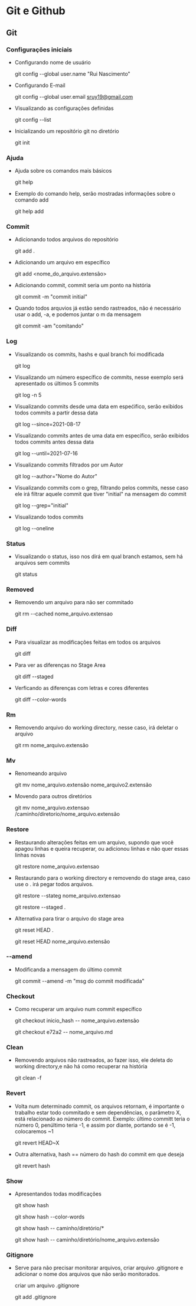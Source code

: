# Git e Github

## Git
### Configurações iniciais 
- Configurando nome de usuário
 
     git config --global user.name "Rui Nascimento"
- Configurando E-mail

    git config --global user.email sruy19@gmail.com
- Visualizando as configurações definidas

    git config --list
- Inicializando um repositório git no diretório

    git init
### Ajuda
- Ajuda sobre os comandos mais básicos

    git help
- Exemplo do comando help, serão mostradas informações sobre o comando add

    git help add
   
### Commit
- Adicionando todos arquivos do repositório

    git add .
- Adicionando um arquivo em específico

    git add <nome_do_arquivo.extensão>
- Adicionando commit, commit seria um ponto na história

    git commit -m "commit initial"
- Quando todos arquvios já estão sendo rastreados, não é necessário usar o add, -a, e podemos juntar o m da mensagem

    git commit -am "comitando"
### Log
- Visualizando os commits, hashs e qual branch foi modificada

    git log
- Visualizando um número específico de commits, nesse exemplo será apresentado os últimos 5 commits

    git log -n 5
- Visualizando commits desde uma data em espećifico, serão exibidos todos commits a partir dessa data

    git log --since=2021-08-17
- Visualizando commits antes de uma data em específico, serão exibidos todos commits antes dessa data

    git log --until=2021-07-16
- Visualizando commits filtrados por um Autor

    git log --author="Nome do Autor"
- Visualizando commits com o grep, filtrando pelos commits, nesse caso ele irá filtrar aquele commit que tiver "initial" na mensagem do commit

    git log --grep="initial"
    
- Visualizando todos commits

    git log --oneline
### Status
- Visualizando o status, isso nos dirá em qual branch estamos, sem há arquivos sem commits

    git status
### Removed 
- Removendo um arquivo para não ser commitado

    git rm --cached nome_arquivo.extensao
### Diff
- Para visualizar as modificações feitas em todos os arquivos

    git diff
- Para ver as diferenças no Stage Area

    git diff --staged
- Verficando as diferenças com letras e cores diferentes

    git diff --color-words
### Rm
- Removendo arquivo do working directory, nesse caso, irá deletar o arquivo

    git rm nome_arquivo.extensão
### Mv
- Renomeando arquivo
    
    git mv nome_arquivo.extensão nome_arquivo2.extensão
- Movendo para outros diretórios

    git mv nome_arquivo.extensao /caminho/diretorio/nome_arquivo.extensão
### Restore
- Restaurando alterações feitas em um arquivo, supondo que você apagou linhas e queira recuperar, ou adicionou linhas e não quer essas linhas novas

    git restore nome_arquivo.extensao
- Restaurando para o working directory e removendo do stage area, caso use o . irá pegar todos arquivos.

    git restore --stateg nome_arquivo.extensao
    
    git restore --staged .
- Alternativa para tirar o arquivo do stage area

    git reset HEAD .
    
    git reset HEAD nome_arquivo.extensão
### --amend
- Modificanda a mensagem do último commit

    git commit --amend -m "msg do commit modificada"
### Checkout
- Como recuperar um arquivo num commit específico

    git checkout inicio_hash -- nome_arquivo.extensão
    
    git checkout e72a2 -- nome_arquivo.md
### Clean
- Removendo arquivos não rastreados, ao fazer isso, ele deleta do working directory,e não há como recuperar na história

    git clean -f
### Revert
- Volta num determinado commit, os arquivos retornam, é importante o trabalho estar todo commitado e sem dependências, o parâmetro X, está relacionado ao número do commit. Exemplo: último committ teria o número 0, penúltimo teria -1, e assim por diante, portando se é -1, colocaremos ~1

    git revert HEAD~X
- Outra alternativa, hash == número do hash do commit em que deseja

    git revert hash
 
### Show
- Apresentandos todas modificações

    git show hash
    
    git show hash --color-words
    
    git show hash -- caminho/diretório/*
    
    git show hash -- caminho/diretório/nome_arquivo.extensão
    
### Gitignore
- Serve para não precisar monitorar arquivos, criar arquivo .gitignore e adicionar o nome dos arquivos que não serão monitorados.

    criar um arquivo .gitignore 
    
    git add .gitignore
    
    

